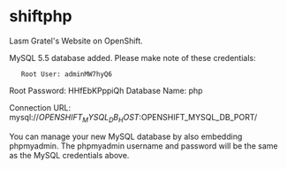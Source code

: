 shiftphp
========

Lasm Gratel's Website on OpenShift.

MySQL 5.5 database added.  Please make note of these credentials:

       Root User: adminMW7hyQ6
   Root Password: HHfEbKPppiQh
   Database Name: php

Connection URL: mysql://$OPENSHIFT_MYSQL_DB_HOST:$OPENSHIFT_MYSQL_DB_PORT/

You can manage your new MySQL database by also embedding phpmyadmin.
The phpmyadmin username and password will be the same as the MySQL credentials above.
